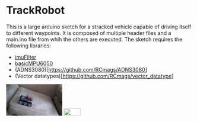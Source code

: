# TrackRobot
This is a large arduino sketch for a stracked vehicle capable of driving itself to different waypoints. It is composed of multiple header files and a main.ino file from whih the others are executed. The sketch requires the following libraries: 

- [imuFilter](https://github.com/RCmags/imuFilter)
- [basicMPU6050](https://github.com/RCmags/basicMPU6050)
- (ADNS3080)[https://github.com/RCmags/ADNS3080]
- (Vector datatypes)[https://github.com/RCmags/vector_datatype]

<img src = "/images/inclined_plane.gif" width = "30%" height = "30%"> <img src = "/images/zip_zag.gif" width = "30%" height = "30%">
